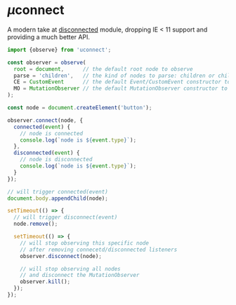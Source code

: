# <em>µ</em>connect

A modern take at [disconnected](https://github.com/WebReflection/disconnected#readme) module, dropping IE < 11 support and providing a much better API.

```js
import {observe} from 'uconnect';

const observer = observe(
  root = document,      // the default root node to observe
  parse = 'children',   // the kind of nodes to parse: children or childNodes
  CE = CustomEvent      // the default Event/CustomEvent constructor to use
  MO = MutationObserver // the default MutationObserver constructor to use
);

const node = document.createElement('button');

observer.connect(node, {
  connected(event) {
    // node is connected
    console.log(`node is ${event.type}`);
  },
  disconnected(event) {
    // node is disconnected
    console.log(`node is ${event.type}`);
  }
});

// will trigger connected(event)
document.body.appendChild(node);

setTimeout(() => {
  // will trigger disconnect(event)
  node.remove();

  setTimeout(() => {
    // will stop observing this specific node
    // after removing connecetd/disconnected listeners
    observer.disconnect(node);

    // will stop observing all nodes
    // and disconnect the MutationObserver
    observer.kill();
  });
});
```
